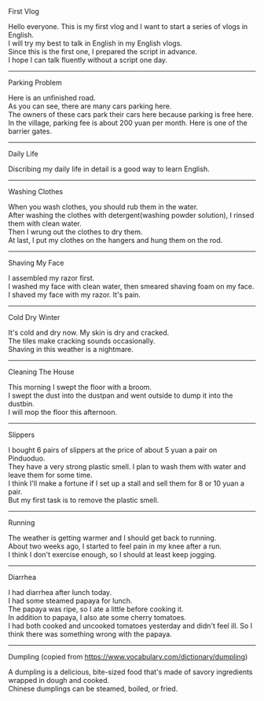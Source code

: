 First Vlog

Hello everyone. This is my first vlog and I want to start a series of vlogs in English.  
I will try my best to talk in English in my English vlogs.  
Since this is the first one, I prepared the script in advance.  
I hope I can talk fluently without a script one day.

---

Parking Problem

Here is an unfinished road.  
As you can see, there are many cars parking here.  
The owners of these cars park their cars here because parking is free here.  
In the village, parking fee is about 200 yuan per month. Here is one of the barrier gates.

---

Daily Life

Discribing my daily life in detail is a good way to learn English.

---

Washing Clothes

When you wash clothes, you should rub them in the water.  
After washing the clothes with detergent(washing powder solution), I rinsed them with clean water.  
Then I wrung out the clothes to dry them.  
At last, I put my clothes on the hangers and hung them on the rod.

---

Shaving My Face

I assembled my razor first.  
I washed my face with clean water, then smeared shaving foam on my face.  
I shaved my face with my razor. It's pain.

---
Cold Dry Winter

It's cold and dry now. My skin is dry and cracked.  
The tiles make cracking sounds occasionally.  
Shaving in this weather is a nightmare.

---
Cleaning The House

This morning I swept the floor with a broom.  
I swept the dust into the dustpan and went outside to dump it into the dustbin.  
I will mop the floor this afternoon.

---
Slippers

I bought 6 pairs of slippers at the price of about 5 yuan a pair on Pinduoduo.  
They have a very strong plastic smell. I plan to wash them with water and leave them for some time.  
I think I'll make a fortune if I set up a stall and sell them for 8 or 10 yuan a pair.  
But my first task is to remove the plastic smell.

---
Running

The weather is getting warmer and I should get back to running.  
About two weeks ago, I started to feel pain in my knee after a run.  
I think I don't exercise enough, so I should at least keep jogging.

---
Diarrhea

I had diarrhea after lunch today.  
I had some steamed papaya for lunch.  
The papaya was ripe, so I ate a little before cooking it.  
In addition to papaya, I also ate some cherry tomatoes.  
I had both cooked and uncooked tomatoes yesterday and didn't feel ill. So I think there was something wrong with the papaya.

---
Dumpling (copied from https://www.vocabulary.com/dictionary/dumpling)

A dumpling is a delicious, bite-sized food that's made of savory ingredients wrapped in dough and cooked.  
Chinese dumplings can be steamed, boiled, or fried.